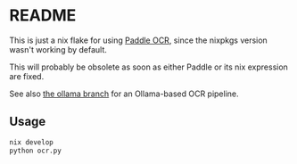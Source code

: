# README

This is just a nix flake for using [Paddle OCR](https://github.com/PaddlePaddle/PaddleOCR), since the nixpkgs version wasn't working by default. 

This will probably be obsolete as soon as either Paddle or its nix expression are fixed. 

See also [the ollama branch](https://github.com/JonathanReeve/nix-paddle-ocr/tree/ollama) for an Ollama-based OCR pipeline. 

## Usage 

``` sh
nix develop
python ocr.py
```
    
